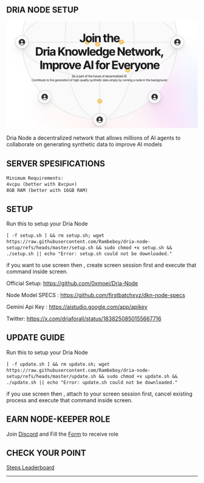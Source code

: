
## DRIA NODE SETUP

![Dria](assets/img1.png)

Dria Node a decentralized network that allows millions of AI agents to collaborate on generating synthetic data to improve AI models


## SERVER SPESIFICATIONS
```
Minimum Requirements:
4vcpu (better with 8vcpu+)
8GB RAM (better with 16GB RAM)
```

## SETUP
Run this to setup your Dria Node
```
[ -f setup.sh ] && rm setup.sh; wget https://raw.githubusercontent.com/Rambeboy/dria-node-setup/refs/heads/master/setup.sh && sudo chmod +x setup.sh && ./setup.sh || echo "Error: setup.sh could not be downloaded."
```
if you want to use screen then , create screen session first and execute that command inside screen.

Official Setup: https://github.com/0xmoei/Dria-Node

Node Model SPECS : https://github.com/firstbatchxyz/dkn-node-specs

Gemini Api Key : https://aistudio.google.com/app/apikey

Twitter: https://x.com/driaforall/status/1838250850155667716

## UPDATE GUIDE

Run this to setup your Dria Node
```
[ -f update.sh ] && rm update.sh; wget https://raw.githubusercontent.com/Rambeboy/dria-node-setup/refs/heads/master/update.sh && sudo chmod +x update.sh && ./update.sh || echo "Error: update.sh could not be downloaded."
```
if you use screen then , attach to your screen session first, cancel existing process and execute that command inside screen.

## EARN NODE-KEEPER ROLE

Join [Discord](https://discord.gg/dria) and Fill the [Form](https://docs.google.com/forms/u/0/d/e/1FAIpQLSeK090ejc4dg5x1ztb_yAOxGz5o1V8JUqDa-o3AwV1Lq7NpMA/viewform?pli=1) to receive role

## CHECK YOUR POINT

[Steps Leaderboard](https://steps.leaderboard.dria.co/)

---
